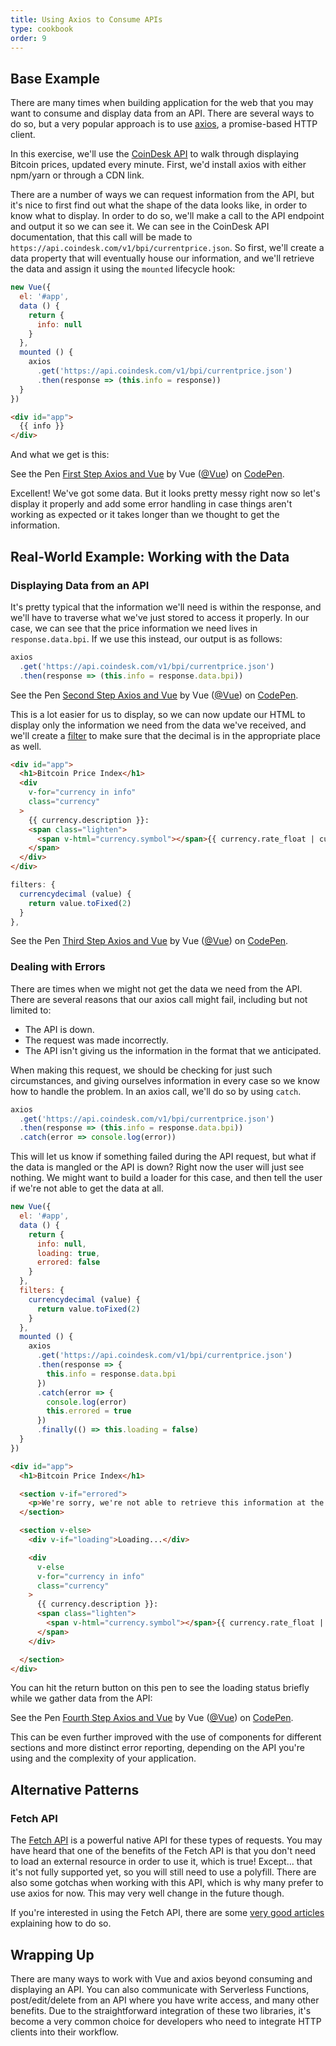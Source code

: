 ```yaml
---
title: Using Axios to Consume APIs
type: cookbook
order: 9
---
```


## Base Example

There are many times when building application for the web that you may want to consume and display data from an API. There are several ways to do so, but a very popular approach is to use [axios](https://github.com/axios/axios), a promise-based HTTP client.

In this exercise, we'll use the [CoinDesk API](https://www.coindesk.com/api/) to walk through displaying Bitcoin prices, updated every minute. First, we'd install axios with either npm/yarn or through a CDN link.

There are a number of ways we can request information from the API, but it's nice to first find out what the shape of the data looks like, in order to know what to display. In order to do so, we'll make a call to the API endpoint and output it so we can see it. We can see in the CoinDesk API documentation, that this call will be made to `https://api.coindesk.com/v1/bpi/currentprice.json`. So first, we'll create a data property that will eventually house our information, and we'll retrieve the data and assign it using the `mounted` lifecycle hook:

```js
new Vue({
  el: '#app',
  data () {
    return {
      info: null
    }
  },
  mounted () {
    axios
      .get('https://api.coindesk.com/v1/bpi/currentprice.json')
      .then(response => (this.info = response))
  }
})
```

```html
<div id="app">
  {{ info }}
</div>
```

And what we get is this:

<p data-height="350" data-theme-id="32763" data-slug-hash="80043dfdb7b90f138f5585ade1a5286f" data-default-tab="result" data-user="Vue" data-embed-version="2" data-pen-title="First Step Axios and Vue" class="codepen">See the Pen <a href="https://codepen.io/team/Vue/pen/80043dfdb7b90f138f5585ade1a5286f/">First Step Axios and Vue</a> by Vue (<a href="https://codepen.io/Vue">@Vue</a>) on <a href="https://codepen.io">CodePen</a>.</p>
<script async src="https://static.codepen.io/assets/embed/ei.js"></script>

Excellent! We've got some data. But it looks pretty messy right now so let's display it properly and add some error handling in case things aren't working as expected or it takes longer than we thought to get the information.

## Real-World Example: Working with the Data

### Displaying Data from an API

It's pretty typical that the information we'll need is within the response, and we'll have to traverse what we've just stored to access it properly. In our case, we can see that the price information we need lives in `response.data.bpi`. If we use this instead, our output is as follows:

```js
axios
  .get('https://api.coindesk.com/v1/bpi/currentprice.json')
  .then(response => (this.info = response.data.bpi))
```

<p data-height="200" data-theme-id="32763" data-slug-hash="6100b10f1b4ac2961208643560ba7d11" data-default-tab="result" data-user="Vue" data-embed-version="2" data-pen-title="Second Step Axios and Vue" class="codepen">See the Pen <a href="https://codepen.io/team/Vue/pen/6100b10f1b4ac2961208643560ba7d11/">Second Step Axios and Vue</a> by Vue (<a href="https://codepen.io/Vue">@Vue</a>) on <a href="https://codepen.io">CodePen</a>.</p>
<script async src="https://static.codepen.io/assets/embed/ei.js"></script>

This is a lot easier for us to display, so we can now update our HTML to display only the information we need from the data we've received, and we'll create a [filter](../api/#Vue-filter) to make sure that the decimal is in the appropriate place as well.

```html
<div id="app">
  <h1>Bitcoin Price Index</h1>
  <div
    v-for="currency in info"
    class="currency"
  >
    {{ currency.description }}:
    <span class="lighten">
      <span v-html="currency.symbol"></span>{{ currency.rate_float | currencydecimal }}
    </span>
  </div>
</div>
```

```js
filters: {
  currencydecimal (value) {
    return value.toFixed(2)
  }
},
```

<p data-height="300" data-theme-id="32763" data-slug-hash="9d59319c09eaccfaf35d9e9f11990f0f" data-default-tab="result" data-user="Vue" data-embed-version="2" data-pen-title="Third Step Axios and Vue" class="codepen">See the Pen <a href="https://codepen.io/team/Vue/pen/9d59319c09eaccfaf35d9e9f11990f0f/">Third Step Axios and Vue</a> by Vue (<a href="https://codepen.io/Vue">@Vue</a>) on <a href="https://codepen.io">CodePen</a>.</p>
<script async src="https://static.codepen.io/assets/embed/ei.js"></script>

### Dealing with Errors

There are times when we might not get the data we need from the API. There are several reasons that our axios call might fail, including but not limited to:

* The API is down.
* The request was made incorrectly.
* The API isn't giving us the information in the format that we anticipated.

When making this request, we should be checking for just such circumstances, and giving ourselves information in every case so we know how to handle the problem. In an axios call, we'll do so by using `catch`.

```js
axios
  .get('https://api.coindesk.com/v1/bpi/currentprice.json')
  .then(response => (this.info = response.data.bpi))
  .catch(error => console.log(error))
```

This will let us know if something failed during the API request, but what if the data is mangled or the API is down? Right now the user will just see nothing. We might want to build a loader for this case, and then tell the user if we're not able to get the data at all.

```js
new Vue({
  el: '#app',
  data () {
    return {
      info: null,
      loading: true,
      errored: false
    }
  },
  filters: {
    currencydecimal (value) {
      return value.toFixed(2)
    }
  },
  mounted () {
    axios
      .get('https://api.coindesk.com/v1/bpi/currentprice.json')
      .then(response => {
        this.info = response.data.bpi
      })
      .catch(error => {
        console.log(error)
        this.errored = true
      })
      .finally(() => this.loading = false)
  }
})
```

```html
<div id="app">
  <h1>Bitcoin Price Index</h1>

  <section v-if="errored">
    <p>We're sorry, we're not able to retrieve this information at the moment, please try back later</p>
  </section>

  <section v-else>
    <div v-if="loading">Loading...</div>

    <div
      v-else
      v-for="currency in info"
      class="currency"
    >
      {{ currency.description }}:
      <span class="lighten">
        <span v-html="currency.symbol"></span>{{ currency.rate_float | currencydecimal }}
      </span>
    </div>

  </section>
</div>
```

You can hit the return button on this pen to see the loading status briefly while we gather data from the API:

<p data-height="300" data-theme-id="32763" data-slug-hash="6c01922c9af3883890fd7393e8147ec4" data-default-tab="result" data-user="Vue" data-embed-version="2" data-pen-title="Fourth Step Axios and Vue" class="codepen">See the Pen <a href="https://codepen.io/team/Vue/pen/6c01922c9af3883890fd7393e8147ec4/">Fourth Step Axios and Vue</a> by Vue (<a href="https://codepen.io/Vue">@Vue</a>) on <a href="https://codepen.io">CodePen</a>.</p>
<script async src="https://static.codepen.io/assets/embed/ei.js"></script>

This can be even further improved with the use of components for different sections and more distinct error reporting, depending on the API you're using and the complexity of your application.

## Alternative Patterns

### Fetch API

The [Fetch API](https://developers.google.com/web/updates/2015/03/introduction-to-fetch) is a powerful native API for these types of requests. You may have heard that one of the benefits of the Fetch API is that you don't need to load an external resource in order to use it, which is true! Except... that it's not fully supported yet, so you will still need to use a polyfill. There are also some gotchas when working with this API, which is why many prefer to use axios for now. This may very well change in the future though.

If you're interested in using the Fetch API, there are some [very good articles](https://scotch.io/@bedakb/lets-build-type-ahead-component-with-vuejs-2-and-fetch-api) explaining how to do so.

## Wrapping Up

There are many ways to work with Vue and axios beyond consuming and displaying an API. You can also communicate with Serverless Functions, post/edit/delete from an API where you have write access, and many other benefits. Due to the straightforward integration of these two libraries, it's become a very common choice for developers who need to integrate HTTP clients into their workflow.
